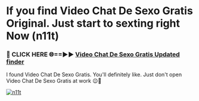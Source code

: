 # If you find Video Chat De Sexo Gratis Original. Just start to sexting right Now (n11t)

<h3>🔴 CLICK HERE 🌐==►► <a href="https://tinyurl.com/mtbk5fxa" rel="nofollow">Video Chat De Sexo Gratis Updated finder</a></h3>

I found Video Chat De Sexo Gratis. You'll definitely like. Just don't open Video Chat De Sexo Gratis at work 😉💬

[![n11t](https://i.imgur.com/Q8WKrnY.jpeg)](https://tinyurl.com/mtbk5fxa)

